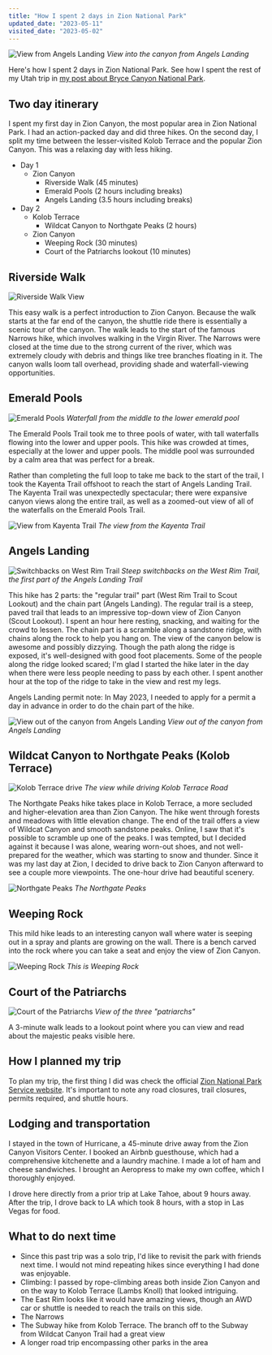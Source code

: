 ```yaml
---
title: "How I spent 2 days in Zion National Park"
updated_date: "2023-05-11"
visited_date: "2023-05-02"
---
```


![View from Angels Landing](/images/2-days-in-zion/zion_angels_landing_canyon_end-optimized.jpg)
_View into the canyon from Angels Landing_

Here's how I spent 2 days in Zion National Park. See how I spent the rest of my Utah trip in [my post about Bryce Canyon National Park](/posts/1-day-in-bryce).

## Two day itinerary

I spent my first day in Zion Canyon, the most popular area in Zion National Park. I had an action-packed day and did three hikes. On the second day, I split my time between the lesser-visited Kolob Terrace and the popular Zion Canyon. This was a relaxing day with less hiking.

- Day 1
  - Zion Canyon
    - Riverside Walk (45 minutes)
    - Emerald Pools (2 hours including breaks)
    - Angels Landing (3.5 hours including breaks)
- Day 2
  - Kolob Terrace
    - Wildcat Canyon to Northgate Peaks (2 hours)
  - Zion Canyon
    - Weeping Rock (30 minutes)
    - Court of the Patriarchs lookout (10 minutes)

## Riverside Walk

![Riverside Walk View](/images/2-days-in-zion/zion_riverside-optimized.jpg)

This easy walk is a perfect introduction to Zion Canyon. Because the walk starts at the far end of the canyon, the shuttle ride there is essentially a scenic tour of the canyon. The walk leads to the start of the famous Narrows hike, which involves walking in the Virgin River. The Narrows were closed at the time due to the strong current of the river, which was extremely cloudy with debris and things like tree branches floating in it.
The canyon walls loom tall overhead, providing shade and waterfall-viewing opportunities.

## Emerald Pools

![Emerald Pools](/images/2-days-in-zion/zion_emerald_pools_underneath-optimized.jpg)
_Waterfall from the middle to the lower emerald pool_

The Emerald Pools Trail took me to three pools of water, with tall waterfalls flowing into the lower and upper pools. This hike was crowded at times, especially at the lower and upper pools. The middle pool was surrounded by a calm area that was perfect for a break.

Rather than completing the full loop to take me back to the start of the trail, I took the Kayenta Trail offshoot to reach the start of Angels Landing Trail. The Kayenta Trail was unexpectedly spectacular; there were expansive canyon views along the entire trail, as well as a zoomed-out view of all of the waterfalls on the Emerald Pools Trail.

![View from Kayenta Trail](/images/2-days-in-zion/zion_kayenta-optimized.jpg)
_The view from the Kayenta Trail_

## Angels Landing

![Switchbacks on West Rim Trail](/images/2-days-in-zion/zion_switchbacks-optimized.jpg)
_Steep switchbacks on the West Rim Trail, the first part of the Angels Landing Trail_

This hike has 2 parts: the "regular trail" part (West Rim Trail to Scout Lookout) and the chain part (Angels Landing). The regular trail is a steep, paved trail that leads to an impressive top-down view of Zion Canyon (Scout Lookout). I spent an hour here resting, snacking, and waiting for the crowd to lessen. The chain part is a scramble along a sandstone ridge, with chains along the rock to help you hang on. The view of the canyon below is awesome and possibly dizzying. Though the path along the ridge is exposed, it's well-designed with good foot placements. Some of the people along the ridge looked scared; I'm glad I started the hike later in the day when there were less people needing to pass by each other. I spent another hour at the top of the ridge to take in the view and rest my legs.

Angels Landing permit note: In May 2023, I needed to apply for a permit a day in advance in order to do the chain part of the hike.

![View out of the canyon from Angels Landing](/images/2-days-in-zion/zion_angelslandingview-optimized.jpg)
_View out of the canyon from Angels Landing_

## Wildcat Canyon to Northgate Peaks (Kolob Terrace)

![Kolob Terrace drive](/images/2-days-in-zion/zion_kolob_terrace-optimized.jpg)
_The view while driving Kolob Terrace Road_

The Northgate Peaks hike takes place in Kolob Terrace, a more secluded and higher-elevation area than Zion Canyon. The hike went through forests and meadows with little elevation change. The end of the trail offers a view of Wildcat Canyon and smooth sandstone peaks. Online, I saw that it's possible to scramble up one of the peaks. I was tempted, but I decided against it because I was alone, wearing worn-out shoes, and not well-prepared for the weather, which was starting to snow and thunder. Since it was my last day at Zion, I decided to drive back to Zion Canyon afterward to see a couple more viewpoints. The one-hour drive had beautiful scenery.

![Northgate Peaks](/images/2-days-in-zion/zion_northgate_peaks-optimized.jpg)
_The Northgate Peaks_

## Weeping Rock

This mild hike leads to an interesting canyon wall where water is seeping out in a spray and plants are growing on the wall. There is a bench carved into the rock where you can take a seat and enjoy the view of Zion Canyon.

![Weeping Rock](/images/2-days-in-zion/zion_weeping_rock-optimized.jpg)
_This is Weeping Rock_

## Court of the Patriarchs

![Court of the Patriarchs](/images/2-days-in-zion/zion_court-optimized.jpg)
_View of the three "patriarchs"_

A 3-minute walk leads to a lookout point where you can view and read about the majestic peaks visible here.

## How I planned my trip

To plan my trip, the first thing I did was check the official [Zion National Park Service website](https://www.nps.gov/zion/index.htm). It's important to note any road closures, trail closures, permits required, and shuttle hours.

## Lodging and transportation

I stayed in the town of Hurricane, a 45-minute drive away from the Zion Canyon Visitors Center. I booked an Airbnb guesthouse, which had a comprehensive kitchenette and a laundry machine. I made a lot of ham and cheese sandwiches. I brought an Aeropress to make my own coffee, which I thoroughly enjoyed.

I drove here directly from a prior trip at Lake Tahoe, about 9 hours away. After the trip, I drove back to LA which took 8 hours, with a stop in Las Vegas for food.

## What to do next time

- Since this past trip was a solo trip, I'd like to revisit the park with friends next time. I would not mind repeating hikes since everything I had done was enjoyable.
- Climbing: I passed by rope-climbing areas both inside Zion Canyon and on the way to Kolob Terrace (Lambs Knoll) that looked intriguing.
- The East Rim looks like it would have amazing views, though an AWD car or shuttle is needed to reach the trails on this side.
- The Narrows
- The Subway hike from Kolob Terrace. The branch off to the Subway from Wildcat Canyon Trail had a great view
- A longer road trip encompassing other parks in the area
